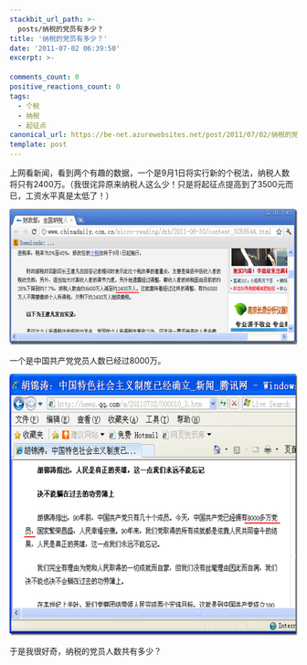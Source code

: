 ```yaml
---
stackbit_url_path: >-
  posts/纳税的党员有多少？
title: '纳税的党员有多少？'
date: '2011-07-02 06:39:50'
excerpt: >-
  
comments_count: 0
positive_reactions_count: 0
tags: 
  - 个税
  - 纳税
  - 起征点
canonical_url: https://be-net.azurewebsites.net/post/2011/07/02/纳税的党员有多少？
template: post
---
```

<p>上网看新闻，看到两个有趣的数据，一个是9月1日将实行新的个税法，纳税人数将只有2400万。（我很诧异原来纳税人这么少！只是将起征点提高到了3500元而已，工资水平真是太低了！）</p>  <p><a href="https://raw.githubusercontent.com/Jeff-Tian/blogengine.net/master/Source/BlogEngine/BlogEngine.NET/App_Data/files/image_23.png"><img style="border-right-width: 0px; display: inline; border-top-width: 0px; border-bottom-width: 0px; border-left-width: 0px" title="image" border="0" alt="image" src="https://raw.githubusercontent.com/Jeff-Tian/blogengine.net/master/Source/BlogEngine/BlogEngine.NET/App_Data/files/image_thumb_23.png" width="622" height="238" /></a> </p>  <p>一个是中国共产党党员人数已经过8000万。</p>  <p></p>  <p></p>  <p><a href="https://raw.githubusercontent.com/Jeff-Tian/blogengine.net/master/Source/BlogEngine/BlogEngine.NET/App_Data/files/image_24.png"><img style="border-right-width: 0px; display: inline; border-top-width: 0px; border-bottom-width: 0px; border-left-width: 0px" title="image" border="0" alt="image" src="https://raw.githubusercontent.com/Jeff-Tian/blogengine.net/master/Source/BlogEngine/BlogEngine.NET/App_Data/files/image_thumb_24.png" width="623" height="458" /></a> </p>  <p>于是我很好奇，纳税的党员人数共有多少？</p>